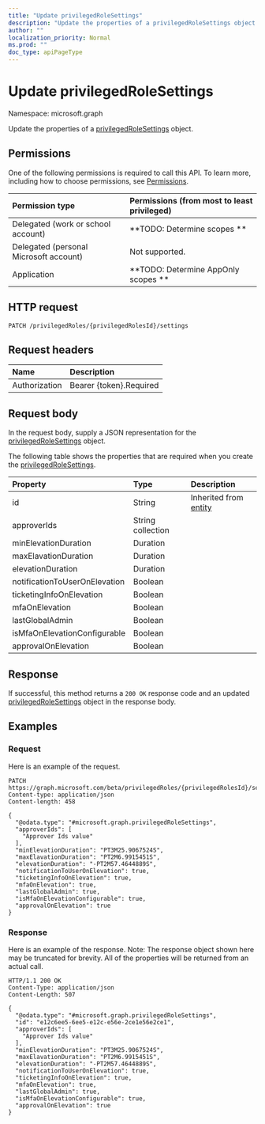 ```yaml
---
title: "Update privilegedRoleSettings"
description: "Update the properties of a privilegedRoleSettings object."
author: ""
localization_priority: Normal
ms.prod: ""
doc_type: apiPageType
---
```


# Update privilegedRoleSettings

Namespace: microsoft.graph

Update the properties of a [privilegedRoleSettings](../resources/privilegedrolesettings.md) object.

## Permissions
One of the following permissions is required to call this API. To learn more, including how to choose permissions, see [Permissions](/concepts/permissions-reference.md).

|Permission type|Permissions (from most to least privileged)|
|:---|:---|
|Delegated (work or school account)|**TODO: Determine scopes **|
|Delegated (personal Microsoft account)|Not supported.|
|Application|**TODO: Determine AppOnly scopes **|

## HTTP request
<!-- {
  "blockType": "ignored"
}
-->
``` http
PATCH /privilegedRoles/{privilegedRolesId}/settings
```

## Request headers
|Name|Description|
|:---|:---|
|Authorization|Bearer {token}.Required|

## Request body
In the request body, supply a JSON representation for the [privilegedRoleSettings](../resources/privilegedrolesettings.md) object.

The following table shows the properties that are required when you create the [privilegedRoleSettings](../resources/privilegedrolesettings.md).

|Property|Type|Description|
|:---|:---|:---|
|id|String| Inherited from [entity](../resources/entity.md)|
|approverIds|String collection||
|minElevationDuration|Duration||
|maxElavationDuration|Duration||
|elevationDuration|Duration||
|notificationToUserOnElevation|Boolean||
|ticketingInfoOnElevation|Boolean||
|mfaOnElevation|Boolean||
|lastGlobalAdmin|Boolean||
|isMfaOnElevationConfigurable|Boolean||
|approvalOnElevation|Boolean||



## Response
If successful, this method returns a `200 OK` response code and an updated [privilegedRoleSettings](../resources/privilegedrolesettings.md) object in the response body.

## Examples

### Request
Here is an example of the request.
<!-- {
  "blockType": "request",
  "name": "update_privilegedrolesettings"
}
-->
``` http
PATCH https://graph.microsoft.com/beta/privilegedRoles/{privilegedRolesId}/settings
Content-type: application/json
Content-length: 458

{
  "@odata.type": "#microsoft.graph.privilegedRoleSettings",
  "approverIds": [
    "Approver Ids value"
  ],
  "minElevationDuration": "PT3M25.9067524S",
  "maxElavationDuration": "PT2M6.9915451S",
  "elevationDuration": "-PT2M57.4644889S",
  "notificationToUserOnElevation": true,
  "ticketingInfoOnElevation": true,
  "mfaOnElevation": true,
  "lastGlobalAdmin": true,
  "isMfaOnElevationConfigurable": true,
  "approvalOnElevation": true
}
```

### Response
Here is an example of the response. Note: The response object shown here may be truncated for brevity. All of the properties will be returned from an actual call.
<!-- {
  "blockType": "response",
  "truncated": true
}
-->
``` http
HTTP/1.1 200 OK
Content-Type: application/json
Content-Length: 507

{
  "@odata.type": "#microsoft.graph.privilegedRoleSettings",
  "id": "e12c6ee5-6ee5-e12c-e56e-2ce1e56e2ce1",
  "approverIds": [
    "Approver Ids value"
  ],
  "minElevationDuration": "PT3M25.9067524S",
  "maxElavationDuration": "PT2M6.9915451S",
  "elevationDuration": "-PT2M57.4644889S",
  "notificationToUserOnElevation": true,
  "ticketingInfoOnElevation": true,
  "mfaOnElevation": true,
  "lastGlobalAdmin": true,
  "isMfaOnElevationConfigurable": true,
  "approvalOnElevation": true
}
```

